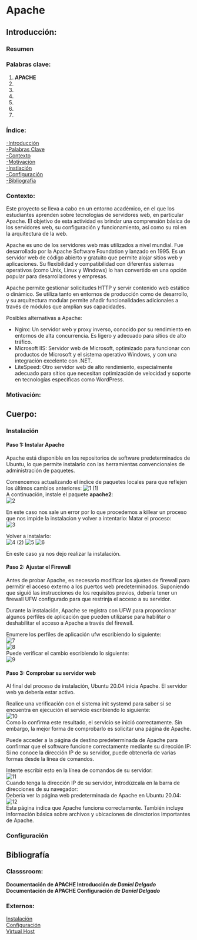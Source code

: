 # Apache

## Introducción:
### Resumen


### Palabras clave:
1. **APACHE**
2. 
3. 
4. 
5. 
6. 
7. 
   
### Índice:
[-Introducción](#Introducción)    
[-Palabras Clave](#Palabras-clave)    
[-Contexto](#Contexto)    
[-Motivación](#Motivación)    
[-Instlación](#Instalación)    
[-Configuración](#Configuración)    
[-Bibliografia](#Bibliografía)    








### Contexto:
Este proyecto se lleva a cabo en un entorno académico, en el que los estudiantes aprenden sobre tecnologías de servidores web, en particular Apache. El objetivo de esta actividad es brindar una comprensión básica de los servidores web, su configuración y funcionamiento, así como su rol en la arquitectura de la web.

Apache es uno de los servidores web más utilizados a nivel mundial. Fue desarrollado por la Apache Software Foundation y lanzado en 1995. Es un servidor web de código abierto y gratuito que permite alojar sitios web y aplicaciones. Su flexibilidad y compatibilidad con diferentes sistemas operativos (como Unix, Linux y Windows) lo han convertido en una opción popular para desarrolladores y empresas.

Apache permite gestionar solicitudes HTTP y servir contenido web estático o dinámico. Se utiliza tanto en entornos de producción como de desarrollo, y su arquitectura modular permite añadir funcionalidades adicionales a través de módulos que amplían sus capacidades.

Posibles alternativas a Apache:
* Nginx: Un servidor web y proxy inverso, conocido por su rendimiento en entornos de alta concurrencia. Es ligero y adecuado para sitios de alto tráfico.
* Microsoft IIS: Servidor web de Microsoft, optimizado para funcionar con productos de Microsoft y el sistema operativo Windows, y con una integración excelente con .NET.
* LiteSpeed: Otro servidor web de alto rendimiento, especialmente adecuado para sitios que necesitan optimización de velocidad y soporte en tecnologías específicas como WordPress.


### Motivación:



## Cuerpo:



### Instalación
#### Paso 1: Instalar Apache
Apache está disponible en los repositorios de software predeterminados de Ubuntu, lo que permite instalarlo con las herramientas convencionales de administración de paquetes.

Comencemos actualizando el índice de paquetes locales para que reflejen los últimos cambios anteriores:
![1 (1)](https://github.com/user-attachments/assets/e9d8715c-ee52-440d-a876-fdefb35148c0)  
A continuación, instale el paquete **apache2**:  
![2](https://github.com/user-attachments/assets/0c8786a8-6b1f-4b21-9d8c-015f00a91494)

En este caso nos sale un error por lo que procedemos a killear un proceso que nos impide la instalacion y volver a intentarlo:
Matar el proceso:  
![3](https://github.com/user-attachments/assets/15e7c5fe-d1f6-489c-948d-b16303563cf7)

Volver a instalarlo:  
![4 (2)](https://github.com/user-attachments/assets/2596bed3-1829-418c-a5bd-29d868732b12)
![5](https://github.com/user-attachments/assets/15fdaa56-b838-4edd-806e-a6ab448b2f41)
![6](https://github.com/user-attachments/assets/962b4228-8af2-45ca-b237-09efc5daf66e)  

En este caso ya nos dejo realizar la instalación.


#### Paso 2: Ajustar el Firewall
Antes de probar Apache, es necesario modificar los ajustes de firewall para permitir el acceso externo a los puertos web predeterminados. Suponiendo que siguió las instrucciones de los requisitos previos, debería tener un firewall UFW configurado para que restrinja el acceso a su servidor.

Durante la instalación, Apache se registra con UFW para proporcionar algunos perfiles de aplicación que pueden utilizarse para habilitar o deshabilitar el acceso a Apache a través del firewall.

Enumere los perfiles de aplicación ufw escribiendo lo siguiente:  
![7](https://github.com/user-attachments/assets/e53b9325-20f7-4906-a67f-9c4baa7e9605)   
![8](https://github.com/user-attachments/assets/a8a9efc9-bd20-4e10-868a-ede77c239dbb)  
Puede verificar el cambio escribiendo lo siguiente:  
![9](https://github.com/user-attachments/assets/a6b84dc7-e8c8-4f50-9f07-32e12ab0e517)


#### Paso 3: Comprobar su servidor web
Al final del proceso de instalación, Ubuntu 20.04 inicia Apache. El servidor web ya debería estar activo.

Realice una verificación con el sistema init systemd para saber si se encuentra en ejecución el servicio escribiendo lo siguiente:  
![10](https://github.com/user-attachments/assets/e01da906-54aa-4b52-ad45-7de4d6eb0da5)  
Como lo confirma este resultado, el servicio se inició correctamente. Sin embargo, la mejor forma de comprobarlo es solicitar una página de Apache.

Puede acceder a la página de destino predeterminada de Apache para confirmar que el software funcione correctamente mediante su dirección IP: Si no conoce la dirección IP de su servidor, puede obtenerla de varias formas desde la línea de comandos.

Intente escribir esto en la línea de comandos de su servidor:  
![11](https://github.com/user-attachments/assets/84e29b74-4394-4daa-916c-ced5f4e2aa8e)  
Cuando tenga la dirección IP de su servidor, introdúzcala en la barra de direcciones de su navegador:  
Debería ver la página web predeterminada de Apache en Ubuntu 20.04:  
![12](https://github.com/user-attachments/assets/a49cf47f-d622-4cdf-928b-8afe03a6e7c3)  
Esta página indica que Apache funciona correctamente. También incluye información básica sobre archivos y ubicaciones de directorios importantes de Apache.



### Configuración












## Bibliografía
### Classsroom: 
**Documentación de APACHE Introducción _de Daniel Delgado_**
**Documentación de APACHE Configuración _de Daniel Delgado_**

### Externos:

[Instalación](https://www.digitalocean.com/community/tutorials/how-to-install-the-apache-web-server-on-ubuntu-20-04-es?authuser=0)  
[Configuración](https://ubuntu.com/tutorials/install-and-configure-apache#1-overview)  
[Virtual Host](https://www.desarrollolibre.net/blog/apache/que-son-y-como-emplear-los-virtualhost-en-apache)  
